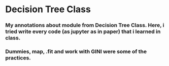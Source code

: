 # Decision Tree Class

### My annotations about module from Decision Tree Class. Here, i tried write every code (as jupyter as in paper) that i learned in class.
### Dummies, map, .fit and work with GINI were some of the practices. 
